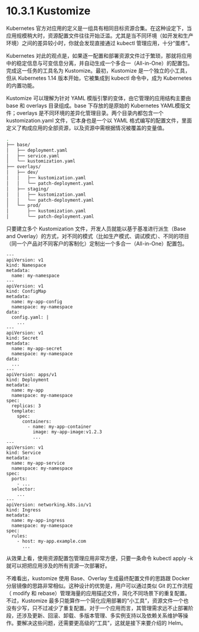 # 10.3.1 Kustomize

Kubernetes 官方对应用的定义是一组具有相同目标资源合集。在这种设定下，当应用规模稍大时，资源配置文件往往开始泛滥。尤其是当不同环境（如开发和生产环境）之间的差异较小时，你就会发现直接通过 kubectl 管理应用，十分“蛋疼”。

Kubernetes 对此的观点是，如果逐一配置和部署资源文件过于繁琐，那就将应用中的稳定信息与可变信息分离，并自动生成一个多合一（All-in-One）的配置包。完成这一任务的工具名为 Kustomize。最初，Kustomize 是一个独立的小工具，但从 Kubernetes 1.14 版本开始，它被集成到 kubectl 命令中，成为 Kubernetes 的内置功能。

Kustomize 可以理解为针对 YAML 模版引擎的变体，由它管理的应用结构主要由 base 和 overlays 目录组成。base 下存放的是原始的 Kubernetes YAML模版文件；overlays 是不同环境的差异化管理目录。两个目录内都包含一个 kustomization.yaml 文件，它本身也是一个以 YAML 格式编写的配置文件，里面定义了构成应用的全部资源，以及资源中需根据情况被覆盖的变量值。

```bash
.
├── base/
│   ├── deployment.yaml
│   ├── service.yaml
│   └── kustomization.yaml
├── overlays/
│   ├── dev/
│   │   ├── kustomization.yaml
│   │   └── patch-deployment.yaml
│   ├── staging/
│   │   ├── kustomization.yaml
│   │   └── patch-deployment.yaml
│   └── prod/
│       ├── kustomization.yaml
│       └── patch-deployment.yaml
```
只要建立多个 Kustomization 文件，开发人员就能以基于基准进行派生（Base and Overlay）的方式，对不同的模式（比如生产模式、调试模式）、不同的项目（同一个产品对不同客户的客制化）定制出一个多合一（All-in-One）配置包。
```
---
apiVersion: v1
kind: Namespace
metadata:
  name: my-namespace
---
apiVersion: v1
kind: ConfigMap
metadata:
  name: my-app-config
  namespace: my-namespace
data:
  config.yaml: |
    ...
---
apiVersion: v1
kind: Secret
metadata:
  name: my-app-secret
  namespace: my-namespace
data:
  ...
---
apiVersion: apps/v1
kind: Deployment
metadata:
  name: my-app
  namespace: my-namespace
spec:
  replicas: 3
  template:
    spec:
      containers:
        - name: my-app-container
          image: my-app-image:v1.2.3
          ...
---
apiVersion: v1
kind: Service
metadata:
  name: my-app-service
  namespace: my-namespace
spec:
  ports:
    - ...
  selector:
    ...
---
apiVersion: networking.k8s.io/v1
kind: Ingress
metadata:
  name: my-app-ingress
  namespace: my-namespace
spec:
  rules:
    - host: my-app.example.com
      ...
```

从效果上看，使用资源配置包管理应用非常方便，只要一条命令 kubectl apply -k 就可以把把应用涉及的所有资源一次部署好。

不难看出，kustomize 使用 Base、Overlay 生成最终配置文件的思路跟 Docker 分层镜像的思路非常相似。这种设计的优势是，用户可以通过类似 Git 的工作流程（ modify 和 rebase）管理海量的应用描述文件，简化不同场景下的重复配置。不过，Kustomize 最多只能算作一个简化应用部署的“小工具”，资源文件一个也没有少写，只不过减少了重复配置。对于一个应用而言，其管理需求远不止部署阶段，还涉及更新、回滚、卸载、多版本管理、多实例支持以及依赖关系维护等操作。要解决这些问题，还需要更高级的“工具”，这就是接下来要介绍的 Helm。